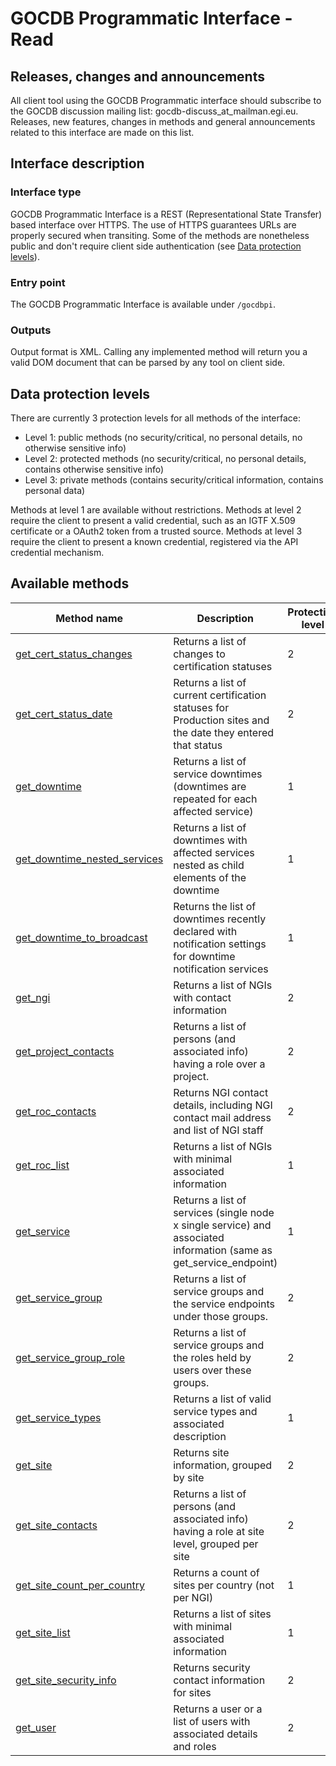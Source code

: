 # GOCDB Programmatic Interface - Read

## Releases, changes and announcements

All client tool using the GOCDB Programmatic interface should subscribe to the
GOCDB discussion mailing list: gocdb-discuss_at_mailman.egi.eu. Releases, new
features, changes in methods and general announcements related to this
interface are made on this list.

## Interface description

### Interface type

GOCDB Programmatic Interface is a REST (Representational State Transfer) based
interface over HTTPS. The use of HTTPS guarantees URLs are properly secured
when transiting. Some of the methods are nonetheless public and don't require
client side authentication (see [Data protection levels](#data-protection-levels)).

### Entry point

The GOCDB Programmatic Interface is available under `/gocdbpi`.

### Outputs

Output format is XML. Calling any implemented method will return you a valid
DOM document that can be parsed by any tool on client side.

## Data protection levels

There are currently 3 protection levels for all methods of the interface:

- Level 1: public methods (no security/critical, no personal details, no
otherwise sensitive info)
- Level 2: protected methods (no security/critical, no personal details,
contains otherwise sensitive info)
- Level 3: private methods (contains security/critical information, contains
personal data)

Methods at level 1 are available without restrictions. Methods at level 2
require the client to present a valid credential, such as an IGTF X.509
certificate or a OAuth2 token from a trusted source. Methods at level 3
require the client to present a known credential, registered via the API
credential mechanism.

## Available methods

| Method name | Description | Protection level |
|-|-|-|
[get_cert_status_changes](get_cert_status_changes/index.md) |Returns a list of changes to certification statuses | 2
[get_cert_status_date](get_cert_status_date/index.md) | Returns a list of current certification statuses for Production sites and the date they entered that status | 2
[get_downtime](get_downtime/index.md) | Returns a list of service downtimes (downtimes are repeated for each affected service) | 1
[get_downtime_nested_services](get_downtime_nested_services/index.md) | Returns a list of downtimes with affected services nested as child elements of the downtime | 1
[get_downtime_to_broadcast](get_downtime_to_broadcast/index.md) | Returns the list of downtimes recently declared with notification settings for downtime notification services | 1
[get_ngi](get_ngi/index.md) | Returns a list of NGIs with contact information | 2
[get_project_contacts](get_project_contacts/index.md) | Returns a list of persons (and associated info) having a role over a project. | 2
[get_roc_contacts](get_roc_contacts/index.md) | Returns NGI contact details, including NGI contact mail address and list of NGI staff | 2
[get_roc_list](get_roc_list/index.md) | Returns a list of NGIs with minimal associated information | 1
[get_service](get_service/index.md) | Returns a list of services (single node x single service) and associated information (same as get_service_endpoint) | 1
[get_service_group](get_service_group/index.md) | Returns a list of service groups and the service endpoints under those groups. | 2
[get_service_group_role](get_service_group_role/index.md) | Returns a list of service groups and the roles held by users over these groups. | 2
[get_service_types](get_service_types/index.md) | Returns a list of valid service types and associated description | 1
[get_site](get_site/index.md) | Returns site information, grouped by site | 2
[get_site_contacts](get_site_contacts/index.md) | Returns a list of persons (and associated info) having a role at site level, grouped per site | 2
[get_site_count_per_country](get_site_count_per_country/index.md) | Returns a count of sites per country (not per NGI) | 1
[get_site_list](get_site_list/index.md) | Returns a list of sites with minimal associated information | 1
[get_site_security_info](get_site_security_info/index.md) | Returns security contact information for sites | 2
[get_user](get_user/index.md) | Returns a user or a list of users with associated details and roles | 2
